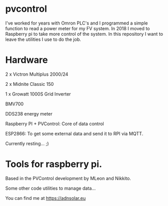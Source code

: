# pvcontrol
I've worked for years with Omron PLC's and I programmed a simple function to read a power meter for my FV system. In 2018 I moved to Raspberry pi to take more control of the system. In this repository I want to leave the utilities I use to do the job.

# Hardware
2 x Victron Multiplus 2000/24

2 x Midnite Classic 150

1 x Growatt 1000S Grid Inverter

BMV700

DDS238 energy meter

Raspberry PI + PVControl: Core of data control

ESP2866: To get some external data and send it to RPI via MQTT.

Currently resting... ;)

# Tools for raspberry pi.
Based in the PVControl development by MLeon and Nikkito.

Some other code utilities to manage data...

You can find me at https://adnsolar.eu
